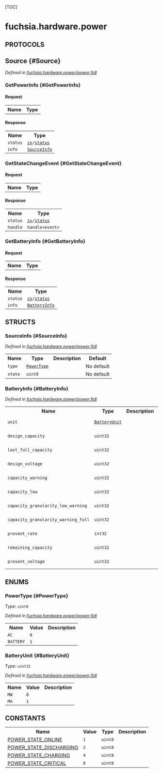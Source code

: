 [TOC]

# fuchsia.hardware.power


## **PROTOCOLS**

## Source {#Source}
*Defined in [fuchsia.hardware.power/power.fidl](https://fuchsia.googlesource.com/fuchsia/+/master/zircon/system/fidl/fuchsia-hardware-power/power.fidl#59)*


### GetPowerInfo {#GetPowerInfo}


#### Request
<table>
    <tr><th>Name</th><th>Type</th></tr>
    </table>


#### Response
<table>
    <tr><th>Name</th><th>Type</th></tr>
    <tr>
            <td><code>status</code></td>
            <td>
                <code><a class='link' href='../zx/'>zx</a>/<a class='link' href='../zx/#status'>status</a></code>
            </td>
        </tr><tr>
            <td><code>info</code></td>
            <td>
                <code><a class='link' href='#SourceInfo'>SourceInfo</a></code>
            </td>
        </tr></table>

### GetStateChangeEvent {#GetStateChangeEvent}


#### Request
<table>
    <tr><th>Name</th><th>Type</th></tr>
    </table>


#### Response
<table>
    <tr><th>Name</th><th>Type</th></tr>
    <tr>
            <td><code>status</code></td>
            <td>
                <code><a class='link' href='../zx/'>zx</a>/<a class='link' href='../zx/#status'>status</a></code>
            </td>
        </tr><tr>
            <td><code>handle</code></td>
            <td>
                <code>handle&lt;event&gt;</code>
            </td>
        </tr></table>

### GetBatteryInfo {#GetBatteryInfo}


#### Request
<table>
    <tr><th>Name</th><th>Type</th></tr>
    </table>


#### Response
<table>
    <tr><th>Name</th><th>Type</th></tr>
    <tr>
            <td><code>status</code></td>
            <td>
                <code><a class='link' href='../zx/'>zx</a>/<a class='link' href='../zx/#status'>status</a></code>
            </td>
        </tr><tr>
            <td><code>info</code></td>
            <td>
                <code><a class='link' href='#BatteryInfo'>BatteryInfo</a></code>
            </td>
        </tr></table>



## **STRUCTS**

### SourceInfo {#SourceInfo}
*Defined in [fuchsia.hardware.power/power.fidl](https://fuchsia.googlesource.com/fuchsia/+/master/zircon/system/fidl/fuchsia-hardware-power/power.fidl#18)*





<table>
    <tr><th>Name</th><th>Type</th><th>Description</th><th>Default</th></tr><tr>
            <td><code>type</code></td>
            <td>
                <code><a class='link' href='#PowerType'>PowerType</a></code>
            </td>
            <td></td>
            <td>No default</td>
        </tr><tr>
            <td><code>state</code></td>
            <td>
                <code>uint8</code>
            </td>
            <td></td>
            <td>No default</td>
        </tr>
</table>

### BatteryInfo {#BatteryInfo}
*Defined in [fuchsia.hardware.power/power.fidl](https://fuchsia.googlesource.com/fuchsia/+/master/zircon/system/fidl/fuchsia-hardware-power/power.fidl#30)*





<table>
    <tr><th>Name</th><th>Type</th><th>Description</th><th>Default</th></tr><tr>
            <td><code>unit</code></td>
            <td>
                <code><a class='link' href='#BatteryUnit'>BatteryUnit</a></code>
            </td>
            <td></td>
            <td>No default</td>
        </tr><tr>
            <td><code>design_capacity</code></td>
            <td>
                <code>uint32</code>
            </td>
            <td></td>
            <td>No default</td>
        </tr><tr>
            <td><code>last_full_capacity</code></td>
            <td>
                <code>uint32</code>
            </td>
            <td></td>
            <td>No default</td>
        </tr><tr>
            <td><code>design_voltage</code></td>
            <td>
                <code>uint32</code>
            </td>
            <td></td>
            <td>No default</td>
        </tr><tr>
            <td><code>capacity_warning</code></td>
            <td>
                <code>uint32</code>
            </td>
            <td></td>
            <td>No default</td>
        </tr><tr>
            <td><code>capacity_low</code></td>
            <td>
                <code>uint32</code>
            </td>
            <td></td>
            <td>No default</td>
        </tr><tr>
            <td><code>capacity_granularity_low_warning</code></td>
            <td>
                <code>uint32</code>
            </td>
            <td></td>
            <td>No default</td>
        </tr><tr>
            <td><code>capacity_granularity_warning_full</code></td>
            <td>
                <code>uint32</code>
            </td>
            <td></td>
            <td>No default</td>
        </tr><tr>
            <td><code>present_rate</code></td>
            <td>
                <code>int32</code>
            </td>
            <td></td>
            <td>No default</td>
        </tr><tr>
            <td><code>remaining_capacity</code></td>
            <td>
                <code>uint32</code>
            </td>
            <td></td>
            <td>No default</td>
        </tr><tr>
            <td><code>present_voltage</code></td>
            <td>
                <code>uint32</code>
            </td>
            <td></td>
            <td>No default</td>
        </tr>
</table>



## **ENUMS**

### PowerType {#PowerType}
Type: <code>uint8</code>

*Defined in [fuchsia.hardware.power/power.fidl](https://fuchsia.googlesource.com/fuchsia/+/master/zircon/system/fidl/fuchsia-hardware-power/power.fidl#8)*



<table>
    <tr><th>Name</th><th>Value</th><th>Description</th></tr><tr>
            <td><code>AC</code></td>
            <td><code>0</code></td>
            <td></td>
        </tr><tr>
            <td><code>BATTERY</code></td>
            <td><code>1</code></td>
            <td></td>
        </tr></table>

### BatteryUnit {#BatteryUnit}
Type: <code>uint32</code>

*Defined in [fuchsia.hardware.power/power.fidl](https://fuchsia.googlesource.com/fuchsia/+/master/zircon/system/fidl/fuchsia-hardware-power/power.fidl#23)*



<table>
    <tr><th>Name</th><th>Value</th><th>Description</th></tr><tr>
            <td><code>MW</code></td>
            <td><code>0</code></td>
            <td></td>
        </tr><tr>
            <td><code>MA</code></td>
            <td><code>1</code></td>
            <td></td>
        </tr></table>











## **CONSTANTS**

<table>
    <tr><th>Name</th><th>Value</th><th>Type</th><th>Description</th></tr><tr id="POWER_STATE_ONLINE">
            <td><a href="https://fuchsia.googlesource.com/fuchsia/+/master/zircon/system/fidl/fuchsia-hardware-power/power.fidl#13">POWER_STATE_ONLINE</a></td>
            <td>
                    <code>1</code>
                </td>
                <td><code>uint8</code></td>
            <td></td>
        </tr>
    <tr id="POWER_STATE_DISCHARGING">
            <td><a href="https://fuchsia.googlesource.com/fuchsia/+/master/zircon/system/fidl/fuchsia-hardware-power/power.fidl#14">POWER_STATE_DISCHARGING</a></td>
            <td>
                    <code>2</code>
                </td>
                <td><code>uint8</code></td>
            <td></td>
        </tr>
    <tr id="POWER_STATE_CHARGING">
            <td><a href="https://fuchsia.googlesource.com/fuchsia/+/master/zircon/system/fidl/fuchsia-hardware-power/power.fidl#15">POWER_STATE_CHARGING</a></td>
            <td>
                    <code>4</code>
                </td>
                <td><code>uint8</code></td>
            <td></td>
        </tr>
    <tr id="POWER_STATE_CRITICAL">
            <td><a href="https://fuchsia.googlesource.com/fuchsia/+/master/zircon/system/fidl/fuchsia-hardware-power/power.fidl#16">POWER_STATE_CRITICAL</a></td>
            <td>
                    <code>8</code>
                </td>
                <td><code>uint8</code></td>
            <td></td>
        </tr>
    
</table>



